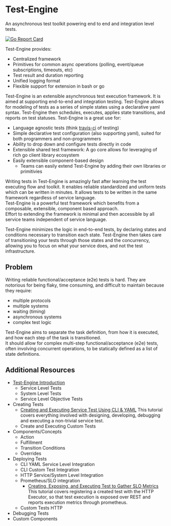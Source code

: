 # Test-Engine

An asynchronous test toolkit powering end to end and integration level tests.

[![Go Report Card](https://goreportcard.com/badge/github.com/dm03514/test-engine)](https://goreportcard.com/report/github.com/dm03514/test-engine)

Test-Engine provides:
- Centralized framework 
- Primitives for common async operations (polling, event/queue subscriptions, timeouts, etc)
- Test result and duration reporting
- Unified logging format
- Flexible support for extension in bash or go

Test-Engine is an extensible asynchronous test execution framework.  It is aimed at supporting end-to-end and integration testing.
Test-Engine allows for modeling of tests as a series of simple states using a declarative yaml syntax.
Test-Engine then schedules, executes, applies state transitions, and reports on test statuses.  Test-Engine is a great use for:

- Language agnostic tests (think [travis-ci](https://travis-ci.org/) of testing)
- Simple declarative test configuration (also supporting yaml), suited for both programmers and non-programmers
- Ability to drop down and configure tests directly in code 
- Extensible shared test framework: A go core allows for leveraging of rich go client library ecosystem
- Easily extensible component-based design
  - Teams can easily extend Test-Engine by adding their own libraries or primitivies

Writing tests in Test-Engine is amazingly fast after learning the test executing flow and toolkit.  It enables reliable standardized and uniform tests which can be written in minutes. 
It allows tests to be written in the same framework regardless of service language.  
Test-Engine is a powerful test framework which benefits from a composable, extensible, component based approach.  
Effort to extending the framework is minimal and then accessible by all service teams independent of service language.

Test-Engine minimizes the logic in end-to-end tests, by declaring states and conditions necessary to transition each state.  Test-Engine then takes care of transitioning your tests through those states and the concurrency, allowing you to focus on what your service does, and not the test infrastructure.

## Problem
Writing reliable functional/acceptance (e2e) tests is hard.  They are notorious for being flaky, time consuming, and difficult 
to maintain because they require:

- multiple protocols
- multiple systems
- waiting (timing)
- asynchronous systems
- complex test logic

Test-Engine aims to separate the task definition, from how it is executed, and how each step of the task is transitioned.  
It should allow for complex multi-step functional/acceptance (e2e) tests, often involving concurrent operations, to be statically 
defined as a list of state definitions.


## Additional Resources

- [Test-Engine Introduction](https://medium.com/dm03514-tech-blog/introducing-test-engine-an-asynchronous-test-toolkit-5ca0883a0f4b)
    - Service Level Tests
    - System Level Tests
    - Service Level Objective Tests
- Creating Tests
    - [Creating and Executing Service Test Using CLI & YAML](tutorials/creating_and_executiong_service_test_using_the_cli.md)
        This tutorial covers everything involved with designing, developing, debugging and executing a non-trivial service test.
    - Create and Executing Custom Tests
- Components/Concepts
    - Action
    - Fulfillment
    - Transition Conditions
    - Overrides
- Deploying Tests 
    - CLI YAML Service Level Integration
    - CLI Custom Test Integration
    - HTTP Service/System Level Integration
    - Prometheus/SLO integration
        - [Creating, Exposing, and Executing Test to Gather SLO Metrics](tutorials/SLO_TEST_EXPOSED_THROUGH_PROMETHEUS_HTTP.md)
        This tutorial covers registering a created test with the HTTP Executor, so that test execution is exposed over REST and reports execution metrics through prometheus.
    - Custom Tests HTTP
- Debugging Tests
- Custom Components
